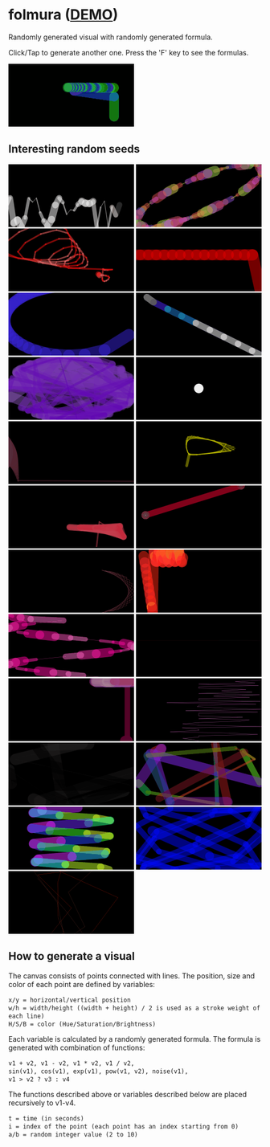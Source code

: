 # folmura ([DEMO](https://abagames.github.io/folmura/index.html))

Randomly generated visual with randomly generated formula.

Click/Tap to generate another one. Press the 'F' key to see the formulas.

[![screenshot](docs/screenshots/folmura.gif)](https://abagames.github.io/folmura/index.html)

## Interesting random seeds

[![62065297](docs/screenshots/62065297.gif)](https://abagames.github.io/folmura/index.html?s=62065297)
[![27197560](docs/screenshots/27197560.gif)](https://abagames.github.io/folmura/index.html?s=27197560)
[![827394148](docs/screenshots/827394148.gif)](https://abagames.github.io/folmura/index.html?s=827394148)
[![59931162](docs/screenshots/59931162.gif)](https://abagames.github.io/folmura/index.html?s=59931162)
[![82205833](docs/screenshots/82205833.gif)](https://abagames.github.io/folmura/index.html?s=82205833)
[![161440481](docs/screenshots/161440481.gif)](https://abagames.github.io/folmura/index.html?s=161440481)
[![92028492](docs/screenshots/92028492.gif)](https://abagames.github.io/folmura/index.html?s=92028492)
[![388848054](docs/screenshots/388848054.gif)](https://abagames.github.io/folmura/index.html?s=388848054)
[![521822124](docs/screenshots/521822124.gif)](https://abagames.github.io/folmura/index.html?s=521822124)
[![718006707](docs/screenshots/718006707.gif)](https://abagames.github.io/folmura/index.html?s=718006707)
[![509235666](docs/screenshots/509235666.gif)](https://abagames.github.io/folmura/index.html?s=509235666)
[![950816576](docs/screenshots/950816576.gif)](https://abagames.github.io/folmura/index.html?s=950816576)
[![71464548](docs/screenshots/71464548.gif)](https://abagames.github.io/folmura/index.html?s=71464548)
[![303599227](docs/screenshots/303599227.gif)](https://abagames.github.io/folmura/index.html?s=303599227)
[![774417313](docs/screenshots/774417313.gif)](https://abagames.github.io/folmura/index.html?s=774417313)
[![635382188](docs/screenshots/635382188.gif)](https://abagames.github.io/folmura/index.html?s=635382188)
[![506507566](docs/screenshots/506507566.gif)](https://abagames.github.io/folmura/index.html?s=506507566)
[![375615874](docs/screenshots/375615874.gif)](https://abagames.github.io/folmura/index.html?s=375615874)
[![359947371](docs/screenshots/359947371.gif)](https://abagames.github.io/folmura/index.html?s=359947371)
[![596174466](docs/screenshots/596174466.gif)](https://abagames.github.io/folmura/index.html?s=596174466)
[![929464066](docs/screenshots/929464066.gif)](https://abagames.github.io/folmura/index.html?s=929464066)
[![38676985](docs/screenshots/38676985.gif)](https://abagames.github.io/folmura/index.html?s=38676985)
[![567782962](docs/screenshots/567782962.gif)](https://abagames.github.io/folmura/index.html?s=567782962)

## How to generate a visual

The canvas consists of points connected with lines. The position, size and color of each point are defined by variables:

```
x/y = horizontal/vertical position
w/h = width/height ((width + height) / 2 is used as a stroke weight of each line)
H/S/B = color (Hue/Saturation/Brightness)
```

Each variable is calculated by a randomly generated formula. The formula is generated with combination of functions:

```
v1 + v2, v1 - v2, v1 * v2, v1 / v2, 
sin(v1), cos(v1), exp(v1), pow(v1, v2), noise(v1), 
v1 > v2 ? v3 : v4
```

The functions described above or variables described below are placed recursively to v1-v4.

```
t = time (in seconds)
i = index of the point (each point has an index starting from 0)
a/b = random integer value (2 to 10)
```
